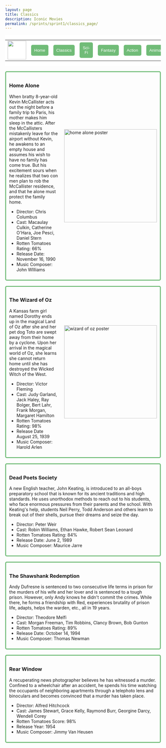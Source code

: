 ```yaml
---
layout: page
title: Classics
description: Iconic Movies
permalink: /sprints/sprint1/classics_page/
---
```

<style>
    .movie_menu {
        background-color: white;
        display: flex;
        align-items: center;
    }
    
    .movie_button {
        color: white;
        background-color: #71BC78;
        border: none;
        border-radius: 5px;
        padding: 10px;
    }
    .movie_box {
        border-style: solid;
        border-width: 3px;
        border-radius: 5px;
        border-color: #71BC78;
        padding: 10px;
        display: flex;
        gap: 20px;
        align-items: center;

    }
</style>
<html>
    <div class="movie_menu">
            <table>
                <tr>
                    <td><img src="{{site.baseurl}}/images/sprints/sprint1_images/movie_blog.png" height="60" title="GH Pages" alt=""></td>
                    <td><a href="/aditi_bandaru_csp_2025/sprint1_miniproject/index"><button class="movie_button">Home</button></a></td>
                    <td><a href="/aditi_bandaru_csp_2025/sprints/sprint1/classics_page/index"><button class="movie_button">Classics</button></a></td>
                    <td><a href="/aditi_bandaru_csp_2025/sprints/sprint1/sci_fi_page/index"><button class="movie_button">Sci-Fi</button></a></td>
                    <td><a href="/aditi_bandaru_csp_2025/sprints/sprint1/fantasy_page/index"><button class="movie_button">Fantasy</button></a></td>
                    <td><a href="/aditi_bandaru_csp_2025/sprints/sprint1/action_page/index"><button class="movie_button">Action</button></a></td>
                    <td><a href="/aditi_bandaru_csp_2025/sprints/sprint1/animation_page/index"><button class="movie_button">Animation</button></a></td>
                </tr>
            </table>
        </div>
    <br>
    <div class="movie_box">
        <div>
            <h3>Home Alone</h3>
            <p>When bratty 8-year-old Kevin McCallister acts out the night before a family trip to Paris, his mother makes him sleep in the attic. After the McCallisters mistakenly leave for the airport without Kevin, he awakens to an empty house and assumes his wish to have no family has come true. But his excitement sours when he realizes that two con men plan to rob the McCallister residence, and that he alone must protect the family home.</p>
                <ul>
                    <li>Director: Chris Columbus</li>
                    <li>Cast: Macaulay Culkin, Catherine O'Hara, Joe Pesci, Daniel Stern</li>
                    <li>Rotten Tomatoes Rating: 66%</li>
                    <li>Release Date: November 16, 1990</li>
                    <li>Music Composer: John WIlliams</li>
                </ul>
        </div>
        <img src="{{site.baseurl}}/images/sprints/sprint1_images/home_alone.jpg" alt="home alone poster" height="300">
    </div>
    <br>
    <div class="movie_box">
        <div>
            <h3>The Wizard of Oz</h3>
            <p>A Kansas farm girl named Dorothy ends up in the magical Land of Oz after she and her pet dog Toto are swept away from their home by a cyclone. Upon her arrival in the magical world of Oz, she learns she cannot return home until she has destroyed the Wicked Witch of the West.</p>
                <ul>
                    <li>Director: Victor Fleming</li>
                    <li>Cast: Judy Garland, Jack Haley, Ray Bolger, Bert Lahr, Frank Morgan, Margaret Hamilton</li>
                    <li>Rotten Tomatoes Rating: 98%</li>
                    <li>Release Date August 25, 1939</li>
                    <li>Music Composer: Harold Arlen</li>
                </ul>
        </div>
        <img src="{{site.baseurl}}/images/sprints/sprint1_images/movie_posters/the_wizard_of_oz.jpg" alt="wizard of oz poster" height="300">
    </div>
    <br>
    <div class="movie_box">
        <div>
            <h3>Dead Poets Society</h3>
            <p>A new English teacher, John Keating, is introduced to an all-boys preparatory school that is known for its ancient traditions and high standards. He uses unorthodox methods to reach out to his students, who face enormous pressures from their parents and the school. With Keating's help, students Neil Perry, Todd Anderson and others learn to break out of their shells, pursue their dreams and seize the day.</p>
                <ul>
                    <li>Director: Peter Weir</li>
                    <li>Cast: Robin Williams, Ethan Hawke, Robert Sean Leonard</li>
                    <li>Rotten Tomatoes Rating: 84%</li>
                    <li>Release Date: June 2, 1989</li>
                    <li>Music Composer: Maurice Jarre</li>
                </ul>
        </div>
    </div>
    <br>
    <div class="movie_box">
        <div>
            <h3>The Shawshank Redemption</h3>
            <p>Andy Dufresne is sentenced to two consecutive life terms in prison for the murders of his wife and her lover and is sentenced to a tough prison. However, only Andy knows he didn't commit the crimes. While there, he forms a friendship with Red, experiences brutality of prison life, adapts, helps the warden, etc., all in 19 years.</p>
                <ul>
                    <li>Director: Theodore Melfi</li>
                    <li>Cast: Morgan Freeman, Tim Robbins, Clancy Brown, Bob Gunton</li>
                    <li>Rotten Tomatoes Rating: 89%</li>
                    <li>Release Date: October 14, 1994</li>
                    <li>Music Composer: Thomas Newman</li>
                </ul>
        </div>
    </div>
    <br>
    <div class="movie_box">
        <div>
            <h3>Rear Window</h3>
            <p>A recuperating news photographer believes he has witnessed a murder. Confined to a wheelchair after an accident, he spends his time watching the occupants of neighboring apartments through a telephoto lens and binoculars and becomes convinced that a murder has taken place.</p>
                <ul>
                    <li>Director: Alfred Hitchcock</li>
                    <li>Cast: James Stewart, Grace Kelly, Raymond Burr, Georgine Darcy, Wendell Corey</li>
                    <li>Rotten Tomatoes Score: 98%</li>
                    <li>Release Year: 1954</li>
                    <li>Music Composer: Jimmy Van Heusen</li>
                </ul>
        </div>
    </div>
    <!-- Template
    <div>
        <div>
            <h3></h3>
            <p></p>
                <ul>
                    <li></li>
                    <li></li>
                    <li></li>
                    <li></li>
                    <li></li>
                </ul>
        </div>
    </div>
    -->
</html>